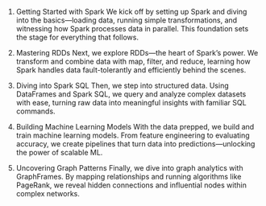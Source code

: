1. Getting Started with Spark
We kick off by setting up Spark and diving into the basics—loading data, running simple transformations, and witnessing how Spark processes data in parallel. This foundation sets the stage for everything that follows.

2. Mastering RDDs
Next, we explore RDDs—the heart of Spark’s power. We transform and combine data with map, filter, and reduce, learning how Spark handles data fault-tolerantly and efficiently behind the scenes.

3. Diving into Spark SQL
Then, we step into structured data. Using DataFrames and Spark SQL, we query and analyze complex datasets with ease, turning raw data into meaningful insights with familiar SQL commands.

4. Building Machine Learning Models
With the data prepped, we build and train machine learning models. From feature engineering to evaluating accuracy, we create pipelines that turn data into predictions—unlocking the power of scalable ML.

5. Uncovering Graph Patterns
Finally, we dive into graph analytics with GraphFrames. By mapping relationships and running algorithms like PageRank, we reveal hidden connections and influential nodes within complex networks.

